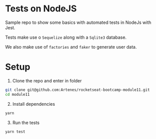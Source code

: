 # Tests on NodeJS

Sample repo to show some basics with automated tests in NodeJs with Jest.

Tests make use o `Sequelize` along with a `Sqlite3` database.

We also make use of `factories` and `faker` to generate user data.

# Setup

1. Clone the repo and enter in folder
```sh
git clone git@github.com:Artenes/rocketseat-bootcamp-module11.git
cd module11
```

2. Install dependencies
```sh
yarn
```

3. Run the tests
```
yarn test
```
